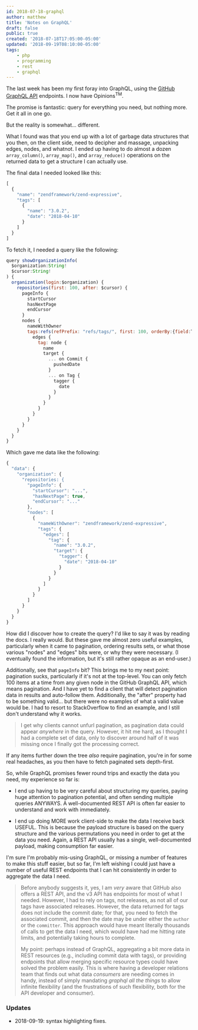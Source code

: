 ```yaml
---
id: 2018-07-18-graphql
author: matthew
title: 'Notes on GraphQL'
draft: false
public: true
created: '2018-07-18T17:05:00-05:00'
updated: '2018-09-19T08:10:00-05:00'
tags:
    - php
    - programming
    - rest
    - graphql
---
```


The last week has been my first foray into GraphQL, using the [GitHub GraphQL
API](https://developer.github.com/v4/) endpoints. I now have Opinions<sup>TM</sup>.

The promise is fantastic: query for everything you need, but nothing more. Get
it all in one go.

But the reality is somewhat... different.

<!--- EXTENDED -->

What I found was that you end up with a lot of garbage data structures that you
then, on the client side, need to decipher and massage, unpacking edges, nodes,
and whatnot. I ended up having to do almost a dozen `array_column()`,
`array_map()`, and `array_reduce()` operations on the returned data to get a
structure I can actually use.

The final data I needed looked like this:

```javascript
[
  {
    "name": "zendframework/zend-expressive",
    "tags": [
      {
        "name": "3.0.2",
        "date": "2018-04-10"
      }
    ]
  }
]
```

To fetch it, I needed a query like the following:

```javascript
query showOrganizationInfo(
  $organization:String!
  $cursor:String!
) {
  organization(login:$organization) {
    repositories(first: 100, after: $cursor) {
      pageInfo {
        startCursor
        hasNextPage
        endCursor
      }
      nodes {
        nameWithOwner
        tags:refs(refPrefix: "refs/tags/", first: 100, orderBy:{field:TAG_COMMIT_DATE, direction:DESC}) {
          edges {
            tag: node {
              name
              target {
                ... on Commit {
                  pushedDate
                }
                ... on Tag {
                  tagger {
                    date
                  }
                }
              }
            }
          }
        }
      }
    }
  }
}
```

Which gave me data like the following:

```javascript
{
  "data": {
    "organization": {
      "repositories: {
        "pageInfo": {
          "startCursor": "...",
          "hasNextPage": true,
          "endCursor": "..."
        },
        "nodes": [
          {
            "nameWithOwner": "zendframework/zend-expressive",
            "tags": {
              "edges": [
                "tag": {
                  "name": "3.0.2",
                  "target": {
                    "tagger": {
                      "date": "2018-04-10"
                    }
                  }
                }
              ]
            }
          }
        ]
      }
    }
  }
}
```

How did I discover how to create the query? I'd like to say it was by reading
the docs. I really would. But these gave me almost zero useful examples,
particularly when it came to pagination, ordering results sets, or what those
various "nodes" and "edges" bits were, or why they were necessary. (I eventually
found the information, but it's still rather opaque as an end-user.)

Additionally, see that `pageInfo` bit? This brings me to my next point: pagination sucks,
particularly if it's not at the top-level. You can only fetch 100 items at a
time from any given node in the GitHub GraphQL API, which means pagination. And
I have yet to find a client that will detect pagination data in results and
auto-follow them. Additionally, the "after" property had to be something
valid... but there were no examples of what a valid value would be. I had to
resort to StackOverflow to find an example, and I still don't understand why it
works.

> I get why clients cannot unfurl pagination, as pagination data could appear
> _anywhere_ in the query. However, it hit me hard, as I thought I had a
> complete set of data, only to discover around half of it was missing once I
> finally got the processing correct.

If any items further down the tree _also_ require pagination, you're in for some
real headaches, as you then have to fetch paginated sets depth-first.

So, while GraphQL promises fewer round trips and exactly the data you need, my
experience so far is:

- I end up having to be very careful about structuring my queries, paying huge
  attention to pagination potential, and often sending multiple queries ANYWAYS.
  A well-documented REST API is often far easier to understand and work with
  immediately.

- I end up doing MORE work client-side to make the data I receive back USEFUL.
  This is because the payload structure is based on the query structure and the
  various permutations you need in order to get at the data you need. Again, a
  REST API usually has a single, well-documented payload, making consumption far
  easier.

I'm sure I'm probably mis-using GraphQL, or missing a number of features to make
this stuff easier, but so far, I'm left wishing I could just have a number of
useful REST endpoints that I can hit consistently in order to aggregate the data
I need.

> Before anybody suggests it, yes, I am _very_ aware that GitHub also offers a
> REST API, and the v3 API has endpoints for most of what I needed. However, I
> had to rely on tags, not releases, as not all of our tags have associated
> releases. However, the data returned for tags does not include the commit
> date; for that, you need to fetch the associated commit, and then the date may
> be under either the `author` or the `committer`. This approach would have
> meant literally thousands of calls to get the data I need, which would have
> had me hitting rate limits, and potentially taking hours to complete.
>
> My point: perhaps instead of GraphQL, aggregating a bit more data in REST
> resources (e.g., including commit data with tags), or providing endpoints that
> allow merging specific resource types could have solved the problem easily.
> This is where having a developer relations team that finds out what data
> _consumers_ are needing comes in handy, instead of simply mandating _graphql
> all the things_ to allow infinite flexibility (and the frustrations of such
> flexibility, both for the API developer and consumer).

### Updates

- 2018-09-19: syntax highlighting fixes.
